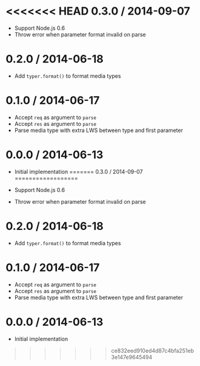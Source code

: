 <<<<<<< HEAD
0.3.0 / 2014-09-07
==================

  * Support Node.js 0.6
  * Throw error when parameter format invalid on parse

0.2.0 / 2014-06-18
==================

  * Add `typer.format()` to format media types

0.1.0 / 2014-06-17
==================

  * Accept `req` as argument to `parse`
  * Accept `res` as argument to `parse`
  * Parse media type with extra LWS between type and first parameter

0.0.0 / 2014-06-13
==================

  * Initial implementation
=======
0.3.0 / 2014-09-07
==================

  * Support Node.js 0.6
  * Throw error when parameter format invalid on parse

0.2.0 / 2014-06-18
==================

  * Add `typer.format()` to format media types

0.1.0 / 2014-06-17
==================

  * Accept `req` as argument to `parse`
  * Accept `res` as argument to `parse`
  * Parse media type with extra LWS between type and first parameter

0.0.0 / 2014-06-13
==================

  * Initial implementation
>>>>>>> ce832eed910ed4d87c4bfa251eb3e147e9645494

